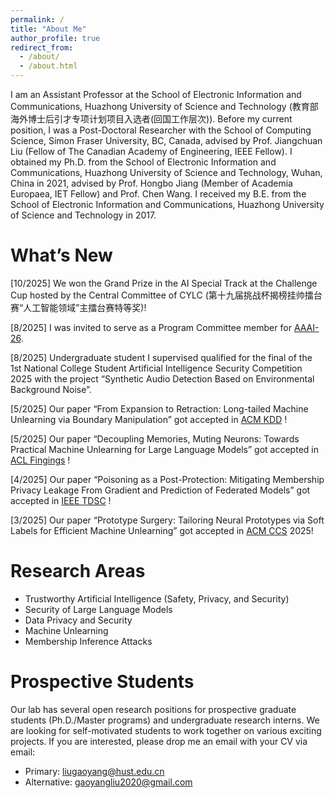 ```yaml
---
permalink: /
title: "About Me"
author_profile: true
redirect_from: 
  - /about/
  - /about.html
---
```


I am an Assistant Professor at the School of Electronic Information and Communications, Huazhong University of Science and Technology (教育部海外博士后引才专项计划项目入选者(回国工作层次)). Before my current position, I was a Post-Doctoral Researcher with the School of Computing Science, Simon Fraser University, BC, Canada, advised by Prof. Jiangchuan Liu (Fellow of The Canadian Academy of Engineering, IEEE Fellow). I obtained my Ph.D. from the School of Electronic Information and Communications, Huazhong University of Science and Technology, Wuhan, China in 2021, advised by Prof. Hongbo Jiang (Member of Academia Europaea, IET Fellow) and Prof. Chen Wang. I received my B.E. from the School of Electronic Information and Communications, Huazhong University of Science and Technology in 2017.

What’s New
====
[10/2025] We won the Grand Prize in the AI Special Track at the Challenge Cup hosted by the Central Committee of CYLC (第十九届挑战杯揭榜挂帅擂台赛“人工智能领域”主擂台赛特等奖)!

[8/2025] I was invited to serve as a Program Committee member for [AAAI-26](https://aaai.org/conference/aaai/aaai-26/).


[8/2025] Undergraduate student I supervised qualified for the final of the 1st National College Student Artificial Intelligence Security Competition 2025 with the project “Synthetic Audio Detection Based on Environmental Background Noise”. 

[5/2025] Our paper “From Expansion to Retraction: Long-tailed Machine Unlearning via Boundary Manipulation” got accepted in [ACM KDD](https://kdd2025.kdd.org/) !

[5/2025] Our paper “Decoupling Memories, Muting Neurons: Towards Practical Machine Unlearning for Large Language Models” got accepted in [ACL Fingings](https://2025.aclweb.org/) !

[4/2025] Our paper “Poisoning as a Post-Protection: Mitigating Membership Privacy Leakage From Gradient and Prediction of Federated Models” got accepted in [IEEE TDSC](https://gyliu1991.github.io/) !

[3/2025] Our paper “Prototype Surgery: Tailoring Neural Prototypes via Soft Labels for Efficient Machine Unlearning” got accepted in [ACM CCS](https://www.sigsac.org/ccs/CCS2025/) 2025!

Research Areas
====
* Trustworthy Artificial Intelligence (Safety, Privacy, and Security)
* Security of Large Language Models
* Data Privacy and Security
* Machine Unlearning
* Membership Inference Attacks



Prospective Students
====
Our lab has several open research positions for prospective graduate students (Ph.D./Master programs) and undergraduate research interns. We are looking for self-motivated students to work together on various exciting projects. If you are interested, please drop me an email with your CV via email:  
  - Primary: [liugaoyang@hust.edu.cn](mailto:liugaoyang@hust.edu.cn)  
  - Alternative: [gaoyangliu2020@gmail.com](mailto:gaoyangliu2020@gmail.com) 


